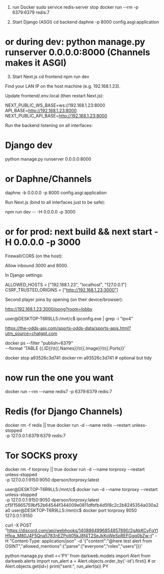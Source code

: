 1) run Docker
sudo service redis-server stop 
docker run --rm -p 6379:6379 redis:7


2) Start Django (ASGI)
cd backend
daphne -p 8000 config.asgi:application
# or during dev: python manage.py runserver 0.0.0.0:8000  (Channels makes it ASGI)


3) Start Next.js
cd frontend
npm run dev





Find your LAN IP on the host machine (e.g. 192.168.1.23).

Update frontend/.env.local (then restart Next.js):

NEXT_PUBLIC_WS_BASE=ws://192.168.1.23:8000
API_BASE=http://192.168.1.23:8000
NEXT_PUBLIC_API_BASE=http://192.168.1.23:8000


Run the backend listening on all interfaces:

# Django dev
python manage.py runserver 0.0.0.0:8000
# or Daphne/Channels
daphne -b 0.0.0.0 -p 8000 config.asgi:application


Run Next.js (bind to all interfaces just to be safe):

npm run dev -- -H 0.0.0.0 -p 3000
# or for prod: next build && next start -H 0.0.0.0 -p 3000


Firewall/CORS (on the host):

Allow inbound 3000 and 8000.

In Django settings:

ALLOWED_HOSTS = ["192.168.1.23", "localhost", "127.0.0.1"]
CSRF_TRUSTED_ORIGINS = ["http://192.168.1.23:3000"]


Second player joins by opening (on their device/browser):

http://192.168.1.23:3000/pong?room=lobby





user@DESKTOP-T6R9LL5:/mnt/c$ ipconfig.exe | grep -i "ipv4"



https://the-odds-api.com/sports-odds-data/sports-apis.html?utm_source=chatgpt.com




docker ps --filter "publish=6379" \
  --format 'TABLE {{.ID}}\t{{.Names}}\t{{.Image}}\t{{.Ports}}'



docker stop a93526c3d741
docker rm a93526c3d741      # optional but tidy

# now run the one you want
docker run --rm --name redis7 -p 6379:6379 redis:7








# Redis (for Django Channels)
docker rm -f redis || true
docker run -d --name redis --restart unless-stopped \
  -p 127.0.0.1:6379:6379 redis:7

# Tor SOCKS proxy
docker rm -f torproxy || true
docker run -d --name torproxy --restart unless-stopped \
  -p 127.0.0.1:9150:9050 dperson/torproxy:latest



user@DESKTOP-T6R9LL5:/mnt/c$ docker run -d --name torproxy --restart unless-stopped \
  -p 127.0.0.1:9150:9050 dperson/torproxy:latest       
cf5f15665759bf52b64544f344009e0811dfbfb4d5f8c2c2b8245354a030a2a0
user@DESKTOP-T6R9LL5:/mnt/c$ docker port torproxy 9050
127.0.0.1:9150




curl -X POST "https://discord.com/api/webhooks/1408864996854857890/2gAkKCyFqYlHfpa_M80J4F5Qna5783nEZPoIt05kJ8f4T2SeJkKoWeSpREFGgq0bZw-t"   -H "Content-Type: application/json"   -d '{"content":"@here test alert from OSINT","allowed_mentions":{"parse":["everyone","roles","users"]}}'





python manage.py shell <<'PY'
from darkweb.models import Alert
from darkweb.alerts import run_alert
a = Alert.objects.order_by('-id').first()  # or Alert.objects.get(id=<ID>)
print("sent:", run_alert(a))
PY
